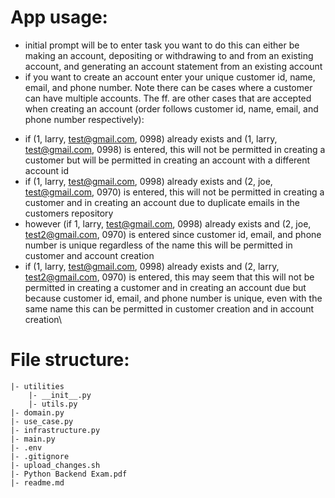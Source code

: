 # App usage:
* initial prompt will be to enter task you want to do this can either be making an account, depositing or withdrawing to and from an existing account, and generating an account statement from an existing account
* if you want to create an account enter your unique customer id, name, email, and phone number. Note there can be cases where a customer can have multiple accounts. The ff. are other cases that are accepted when creating an account (order follows customer id, name, email, and phone number respectively):
- if (1, larry, test@gmail.com, 0998) already exists and (1, larry, test@gmail.com, 0998) is entered, this will not be permitted in creating a customer but will be permitted in creating an account with a different account id
- if (1, larry, test@gmail.com, 0998) already exists and (2, joe, test@gmail.com, 0970) is entered, this will not be permitted in creating a customer and in creating an account due to duplicate emails in the customers repository
- however (if 1, larry, test@gmail.com, 0998) already exists and (2, joe, test2@gmail.com, 0970) is entered since customer id, email, and phone number is unique regardless of the name this will be permitted in customer and account creation 
- if (1, larry, test@gmail.com, 0998) already exists and (2, larry, test2@gmail.com, 0970) is entered, this may seem that this will not be permitted in creating a customer and in creating an account due but because customer id, email, and phone number is unique, even with the same name this can be permitted in customer creation and in account creation\

# File structure:
```
|- utilities
    |- __init__.py
    |- utils.py
|- domain.py
|- use_case.py
|- infrastructure.py
|- main.py
|- .env
|- .gitignore
|- upload_changes.sh
|- Python Backend Exam.pdf
|- readme.md
```